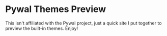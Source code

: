 # Pywal Themes Preview

This isn't affiliated with the Pywal project, just a quick site I put together to preview the built-in themes. Enjoy!
